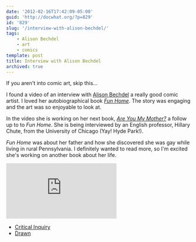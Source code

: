 ```yaml
---
date: '2012-02-16T17:42:09-05:00'
guid: 'http://docwhat.org/?p=829'
id: '829'
slug: '/interview-with-alison-bechdel/'
tags:
    - Alison Bechdel
    - art
    - comics
template: post
title: Interview with Alison Bechdel
archived: true
---
```


If you aren't into comic art, skip this...

I found a video of an interview with
[Alison Bechdel](http://dykestowatchoutfor.com/alison-bechdel) a really good
comic artist. I loved her autobiographical book
[_Fun Home_](http://amzn.to/2FZvzHn). The story was engaging and the art was
so enjoyable to look at.

<!-- more -->

In the video she is working on her next book,
[_Are You My Mother?_](http://amzn.to/2Ixrxo1) a follow up to to _Fun Home_.
She is being interviewed by an English professor, Hillary Chute, from the
University of Chicago (Yay! Hyde Park!).

_Fun Home_ was about her father and how she discovered she was gay while
living in rural Pennsylvania. I definitely wanted to read more, so I'm excited
she's working on another book about her life.

<iframe src="https://player.vimeo.com/video/33401723" frameborder="0" webkitallowfullscreen mozallowfullscreen allowfullscreen></iframe>

-   [Critical Inquiry](http://criticalinquiry.uchicago.edu/hillary_chute_interviews_alison_bechdel)
-   [Drawn](http://blog.drawn.ca/post/17266237356/via-hillary-chute-interviews-alison-bechdel)
